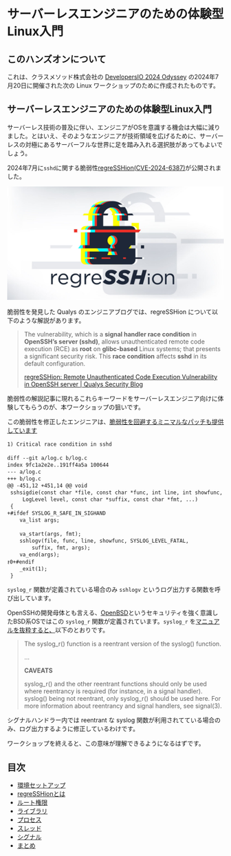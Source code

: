 # サーバーレスエンジニアのための体験型Linux入門

## このハンズオンについて

これは、クラスメソッド株式会社の [DevelopersIO 2024 Odyssey](https://classmethod.jp/m/odyssey/) の2024年7月20日に開催された次の Linux ワークショップのために作成されたものです。

## サーバーレスエンジニアのための体験型Linux入門

サーバーレス技術の普及に伴い、エンジニアがOSを意識する機会は大幅に減りました。とはいえ、そのようなエンジニアが技術領域を広げるために、サーバーレスの対極にあるサーバーフルな世界に足を踏み入れる選択肢があってもよいでしょう。

2024年7月に`sshd`に関する脆弱性[regreSSHion(CVE-2024-6387)](https://unit42.paloaltonetworks.com/threat-brief-cve-2024-6387-openssh/)が公開されました。

![](Q-regreSSHion.jpg)

脆弱性を発見した Qualys のエンジニアブログでは、regreSSHion について以下のような解説があります。

> The vulnerability, which is a **signal handler race condition** in **OpenSSH’s server (sshd)**, allows unauthenticated remote code execution (RCE) as **root** on **glibc-based** Linux systems; that presents a significant security risk. This **race condition** affects **sshd** in its default configuration.
>
> [regreSSHion: Remote Unauthenticated Code Execution Vulnerability in OpenSSH server \| Qualys Security Blog](https://blog.qualys.com/vulnerabilities-threat-research/2024/07/01/regresshion-remote-unauthenticated-code-execution-vulnerability-in-openssh-server)

脆弱性の解説記事に現れるこれらキーワードをサーバーレスエンジニア向けに体験してもらうのが、本ワークショップの狙いです。

この脆弱性を修正したエンジニアは、[脆弱性を回避するミニマルなパッチも提供しています](https://marc.info/?l=oss-security&m=171982317624594)

```
1) Critical race condition in sshd

diff --git a/log.c b/log.c
index 9fc1a2e2e..191ff4a5a 100644
--- a/log.c
+++ b/log.c
@@ -451,12 +451,14 @@ void
 sshsigdie(const char *file, const char *func, int line, int showfunc,
     LogLevel level, const char *suffix, const char *fmt, ...)
 {
+#ifdef SYSLOG_R_SAFE_IN_SIGHAND
 	va_list args;
 
 	va_start(args, fmt);
 	sshlogv(file, func, line, showfunc, SYSLOG_LEVEL_FATAL,
 	    suffix, fmt, args);
 	va_end(args);
ｫ0+#endif
 	_exit(1);
 }
```

`syslog_r` 関数が定義されている場合のみ `sshlogv` というログ出力する関数を呼び出しています。

OpenSSHの開発母体とも言える、[OpenBSD](https://www.openbsd.org/)というセキュリティを強く意識したBSD系OSではこの `syslog_r` 関数が定義されています。`syslog_r` を[マニュアルを抜粋すると、](https://man.openbsd.org/syslog.3)以下のとおりです。

> The syslog_r() function is a reentrant version of the syslog() function. 
>
> ...
>
> **CAVEATS**
>
> syslog_r() and the other reentrant functions should only be used where reentrancy is required (for instance, in a signal handler). syslog() being not reentrant, only syslog_r() should be used here. For more information about reentrancy and signal handlers, see signal(3).

シグナルハンドラー内では reentrant な syslog 関数が利用されてている場合のみ、ログ出力するように修正しているわけです。

ワークショップを終えると、この意味が理解できるようになるはずです。

## 目次

- [環境セットアップ](setup/README.md)
- [regreSSHionとは](regresshion/README.md)
- [ルート権限](root/README.md)
- [ライブラリ](library/README.md)
- [プロセス](process/README.md)
- [スレッド](thread/README.md)
- [シグナル](signal/README.md)
- [まとめ](summary/README.md)
